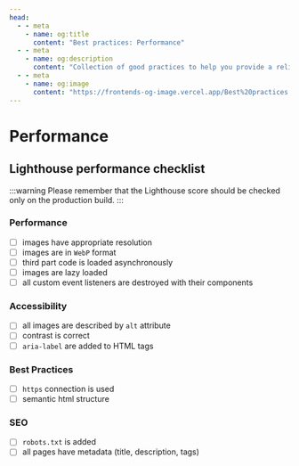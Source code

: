 ```yaml
---
head:
  - - meta
    - name: og:title
      content: "Best practices: Performance"
  - - meta
    - name: og:description
      content: "Collection of good practices to help you provide a reliable application."
  - - meta
    - name: og:image
      content: "https://frontends-og-image.vercel.app/Best%20practices:%20**Performance**.png?fontSize=110px"
---
```


# Performance

## Lighthouse performance checklist

:::warning
Please remember that the Lighthouse score should be checked only on the production build.
:::

### Performance

- [ ] images have appropriate resolution
- [ ] images are in `WebP` format
- [ ] third part code is loaded asynchronously
- [ ] images are lazy loaded
- [ ] all custom event listeners are destroyed with their components

### Accessibility

- [ ] all images are described by `alt` attribute
- [ ] contrast is correct
- [ ] `aria-label` are added to HTML tags

### Best Practices

- [ ] `https` connection is used
- [ ] semantic html structure

### SEO

- [ ] `robots.txt` is added
- [ ] all pages have metadata (title, description, tags)
